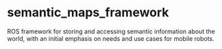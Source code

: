 semantic_maps_framework
=======================

ROS framework for storing and accessing semantic information about the world, with an initial emphasis on needs and use cases for mobile robots.
